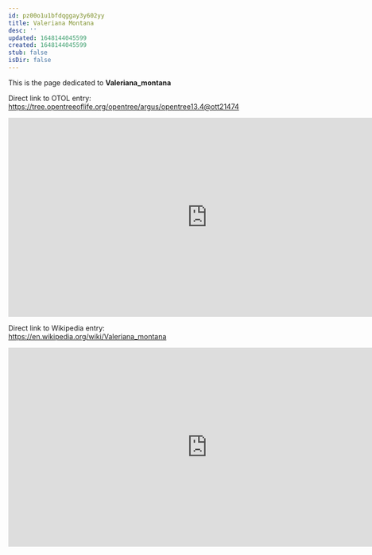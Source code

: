 ```yaml
---
id: pz00o1u1bfdqggay3y602yy
title: Valeriana Montana
desc: ''
updated: 1648144045599
created: 1648144045599
stub: false
isDir: false
---
```

This is the page dedicated to **Valeriana_montana**


Direct link to OTOL entry: https://tree.opentreeoflife.org/opentree/argus/opentree13.4@ott21474



<html>
    <body>
    <iframe src="https://tree.opentreeoflife.org/opentree/argus/opentree13.4@ott21474"
    width="800" height="400" frameborder="0" allowfullscreen> </iframe>
    </body>
</html>
    


Direct link to Wikipedia entry: https://en.wikipedia.org/wiki/Valeriana_montana



<html>
    <body>
    <iframe src="https://en.wikipedia.org/wiki/Valeriana_montana"
    width="800" height="400" frameborder="0" allowfullscreen> </iframe>
    </body>
</html>
    
